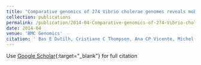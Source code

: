 ```yaml
---
title: "Comparative genomics of 274 Vibrio cholerae genomes reveals mobile functions structuring three niche dimensions."
collection: publications
permalink: /publication/2014-04-Comparative-genomics-of-274-Vibrio-cholerae-genomes-reveals-mobile-functions-structuring-three-niche-dimensions
date: 2014-04
venue: 'BMC Genomics'
citation: ' Bas E Dutilh, Cristiane C Thompson, Ana CP Vicente, Michel A Marin, Clarence Lee, Genivaldo GZ Silva, Robert Schmieder, Bruno GN Andrade, Luciane Chimetto, Daniel Cuevas, Daniel R Garza, Iruka N Okeke, Aaron Oladipo Aboderin, Jessica Spangler, Tristen Ross, Elizabeth A Dinsdale, Fabiano L Thompson, Timothy T Harkins, Robert A Edwards, &quot;Comparative genomics of 274 Vibrio cholerae genomes reveals mobile functions structuring three niche dimensions..&quot; BMC Genomics, 2014.'
---
```

Use [Google Scholar](https://https://scholar.google.com/scholar?hl=pt-BR&as_sdt=0%2C5&q=Comparative+genomics+of+274+Vibrio+cholerae+genomes+reveals+mobile+functions+structuring+three+niche+dimensions&btnG=){:target="_blank"} for full citation 
